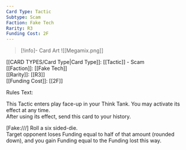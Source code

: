 ```yaml
---
Card Type: Tactic
Subtype: Scam
Faction: Fake Tech
Rarity: R3
Funding Cost: 2F
---
```

> [!info]- Card Art
> ![[Megamix.png]]

[[CARD TYPES/Card Type|Card Type]]: [[Tactic]] - Scam  
[[Faction]]: [[Fake Tech]]  
[[Rarity]]: [[R3]]  
[[Funding Cost]]: [[2F]]  

Rules Text:  

This Tactic enters play face-up in your Think Tank. You may activate its effect at any time.  
After using its effect, send this card to your history.  

[Fake:///] Roll a six sided-die.   
Target opponent loses Funding equal to half of that amount (rounded down), and you gain Funding equal to the Funding lost this way.  